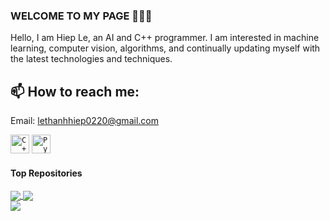 ### WELCOME TO MY PAGE 👋👋👋
Hello, I am Hiep Le, an AI and C++ programmer. I am interested in machine learning, computer vision, algorithms, and continually updating myself with the latest technologies and techniques.<br>
## 📫 How to reach me: 

 Email: lethanhhiep0220@gmail.com
 
<code><img height="30" alt="C++" src="https://cdn-icons-png.flaticon.com/512/6132/6132222.png"></code>
<code><img height="30" alt="Python" src="https://static-00.iconduck.com/assets.00/python-icon-512x509-pb65l7gl.png"></code>

#### Top Repositories

<a href="https://github.com/hieplt23/predict_news">
  <img align="center" src="https://github-readme-stats.anuraghazra1.vercel.app/api/pin/?username=hieplt23&repo=predict_news&theme=buefy" />
</a>

<a href="https://github.com/hieplt23/student_grade_prediction">
  <img align="center" src="https://github-readme-stats.anuraghazra1.vercel.app/api/pin/?username=hieplt23&repo=student_grade_prediction&theme=buefy" />
</a>

<br />

<a href="https://github.com/hieplt23/vn_time_use_visualization">
  <img align="center" src="https://github-readme-stats.anuraghazra1.vercel.app/api/pin/?username=hieplt23&repo=vn_time_use_visualization&theme=buefy" />
</a>
<br />


